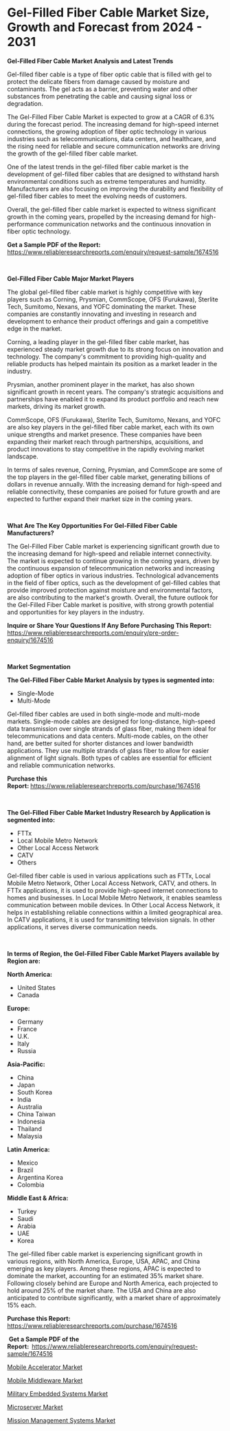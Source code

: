 <p><h1>Gel-Filled Fiber Cable Market Size, Growth and Forecast from 2024 - 2031</h1></p><p><strong>Gel-Filled Fiber Cable Market Analysis and Latest Trends</strong></p>
<p><p>Gel-filled fiber cable is a type of fiber optic cable that is filled with gel to protect the delicate fibers from damage caused by moisture and contaminants. The gel acts as a barrier, preventing water and other substances from penetrating the cable and causing signal loss or degradation.</p><p>The Gel-Filled Fiber Cable Market is expected to grow at a CAGR of 6.3% during the forecast period. The increasing demand for high-speed internet connections, the growing adoption of fiber optic technology in various industries such as telecommunications, data centers, and healthcare, and the rising need for reliable and secure communication networks are driving the growth of the gel-filled fiber cable market.</p><p>One of the latest trends in the gel-filled fiber cable market is the development of gel-filled fiber cables that are designed to withstand harsh environmental conditions such as extreme temperatures and humidity. Manufacturers are also focusing on improving the durability and flexibility of gel-filled fiber cables to meet the evolving needs of customers.</p><p>Overall, the gel-filled fiber cable market is expected to witness significant growth in the coming years, propelled by the increasing demand for high-performance communication networks and the continuous innovation in fiber optic technology.</p></p>
<p><strong>Get a Sample PDF of the Report:&nbsp;</strong> <a href="https://www.reliableresearchreports.com/enquiry/request-sample/1674516">https://www.reliableresearchreports.com/enquiry/request-sample/1674516</a></p>
<p>&nbsp;</p>
<p><strong>Gel-Filled Fiber Cable Major Market Players</strong></p>
<p><p>The global gel-filled fiber cable market is highly competitive with key players such as Corning, Prysmian, CommScope, OFS (Furukawa), Sterlite Tech, Sumitomo, Nexans, and YOFC dominating the market. These companies are constantly innovating and investing in research and development to enhance their product offerings and gain a competitive edge in the market.</p><p>Corning, a leading player in the gel-filled fiber cable market, has experienced steady market growth due to its strong focus on innovation and technology. The company's commitment to providing high-quality and reliable products has helped maintain its position as a market leader in the industry.</p><p>Prysmian, another prominent player in the market, has also shown significant growth in recent years. The company's strategic acquisitions and partnerships have enabled it to expand its product portfolio and reach new markets, driving its market growth.</p><p>CommScope, OFS (Furukawa), Sterlite Tech, Sumitomo, Nexans, and YOFC are also key players in the gel-filled fiber cable market, each with its own unique strengths and market presence. These companies have been expanding their market reach through partnerships, acquisitions, and product innovations to stay competitive in the rapidly evolving market landscape.</p><p>In terms of sales revenue, Corning, Prysmian, and CommScope are some of the top players in the gel-filled fiber cable market, generating billions of dollars in revenue annually. With the increasing demand for high-speed and reliable connectivity, these companies are poised for future growth and are expected to further expand their market size in the coming years.</p></p>
<p>&nbsp;</p>
<p><strong>What Are The Key Opportunities For Gel-Filled Fiber Cable Manufacturers?</strong></p>
<p><p>The Gel-Filled Fiber Cable market is experiencing significant growth due to the increasing demand for high-speed and reliable internet connectivity. The market is expected to continue growing in the coming years, driven by the continuous expansion of telecommunication networks and increasing adoption of fiber optics in various industries. Technological advancements in the field of fiber optics, such as the development of gel-filled cables that provide improved protection against moisture and environmental factors, are also contributing to the market's growth. Overall, the future outlook for the Gel-Filled Fiber Cable market is positive, with strong growth potential and opportunities for key players in the industry.</p></p>
<p><strong>Inquire or Share Your Questions If Any Before Purchasing This Report:</strong> <a href="https://www.reliableresearchreports.com/enquiry/pre-order-enquiry/1674516">https://www.reliableresearchreports.com/enquiry/pre-order-enquiry/1674516</a></p>
<p>&nbsp;</p>
<p><strong>Market Segmentation</strong></p>
<p><strong>The Gel-Filled Fiber Cable Market Analysis by types is segmented into:</strong></p>
<p><ul><li>Single-Mode</li><li>Multi-Mode</li></ul></p>
<p><p>Gel-filled fiber cables are used in both single-mode and multi-mode markets. Single-mode cables are designed for long-distance, high-speed data transmission over single strands of glass fiber, making them ideal for telecommunications and data centers. Multi-mode cables, on the other hand, are better suited for shorter distances and lower bandwidth applications. They use multiple strands of glass fiber to allow for easier alignment of light signals. Both types of cables are essential for efficient and reliable communication networks.</p></p>
<p><strong>Purchase this Report:&nbsp;</strong><a href="https://www.reliableresearchreports.com/purchase/1674516">https://www.reliableresearchreports.com/purchase/1674516</a></p>
<p>&nbsp;</p>
<p><strong>The Gel-Filled Fiber Cable Market Industry Research by Application is segmented into:</strong></p>
<p><ul><li>FTTx</li><li>Local Mobile Metro Network</li><li>Other Local Access Network</li><li>CATV</li><li>Others</li></ul></p>
<p><p>Gel-filled fiber cable is used in various applications such as FTTx, Local Mobile Metro Network, Other Local Access Network, CATV, and others. In FTTx applications, it is used to provide high-speed internet connections to homes and businesses. In Local Mobile Metro Network, it enables seamless communication between mobile devices. In Other Local Access Network, it helps in establishing reliable connections within a limited geographical area. In CATV applications, it is used for transmitting television signals. In other applications, it serves diverse communication needs.</p></p>
<p>&nbsp;</p>
<p><strong>In terms of Region, the Gel-Filled Fiber Cable Market Players available by Region are:</strong></p>
<p>
    <p> <strong> North America: </strong>
        <ul>
            <li>United States</li>
            <li>Canada</li>
        </ul>
        </p> 
    <p> <strong> Europe: </strong>
        <ul>
            <li>Germany</li>
            <li>France</li>
            <li>U.K.</li>
            <li>Italy</li>
            <li>Russia</li>
        </ul>
        </p> 
    <p> <strong> Asia-Pacific: </strong>
        <ul>
            <li>China</li>
            <li>Japan</li>
            <li>South Korea</li>
            <li>India</li>
            <li>Australia</li>
            <li>China Taiwan</li>
            <li>Indonesia</li>
            <li>Thailand</li>
            <li>Malaysia</li>
        </ul>
        </p> 
    <p> <strong> Latin America: </strong>
        <ul>
            <li>Mexico</li>
            <li>Brazil</li>
            <li>Argentina Korea</li>
            <li>Colombia</li>
        </ul>
        </p> 
    <p> <strong> Middle East & Africa: </strong>
        <ul>
            <li>Turkey</li>
            <li>Saudi</li>
            <li>Arabia</li>
            <li>UAE</li>
            <li>Korea</li>
        </ul>
    </p>
    </p>
<p><p>The gel-filled fiber cable market is experiencing significant growth in various regions, with North America, Europe, USA, APAC, and China emerging as key players. Among these regions, APAC is expected to dominate the market, accounting for an estimated 35% market share. Following closely behind are Europe and North America, each projected to hold around 25% of the market share. The USA and China are also anticipated to contribute significantly, with a market share of approximately 15% each.</p></p>
<p><strong>Purchase this Report: </strong><a href="https://www.reliableresearchreports.com/purchase/1674516">https://www.reliableresearchreports.com/purchase/1674516</a></p>
<p>&nbsp;<strong>Get a Sample PDF of the Report:&nbsp;&nbsp;</strong><a href="https://www.reliableresearchreports.com/enquiry/request-sample/1674516">https://www.reliableresearchreports.com/enquiry/request-sample/1674516</a></p>
<p><strong></strong></p>
<p><p><a href="https://medium.com/@jakeferguson44521/mobile-accelerator-market-size-reveals-the-best-marketing-channels-in-global-industry-b63a51187d33">Mobile Accelerator Market</a></p><p><a href="https://medium.com/@jakeferguson44521/mobile-middleware-market-research-report-its-history-and-forecast-2024-to-2031-7e5ce91de00e">Mobile Middleware Market</a></p><p><a href="https://medium.com/@jakeferguson44521/decoding-military-embedded-systems-market-metrics-market-share-trends-and-growth-patterns-fa5e0b5cbff9">Military Embedded Systems Market</a></p><p><a href="https://medium.com/@jakeferguson44521/microserver-market-size-reveals-the-best-marketing-channels-in-global-industry-cec33fa6399f">Microserver Market</a></p><p><a href="https://medium.com/@jakeferguson44521/mission-management-systems-market-insights-into-market-cagr-market-trends-and-growth-strategies-851ae0c6ca65">Mission Management Systems Market</a></p></p>